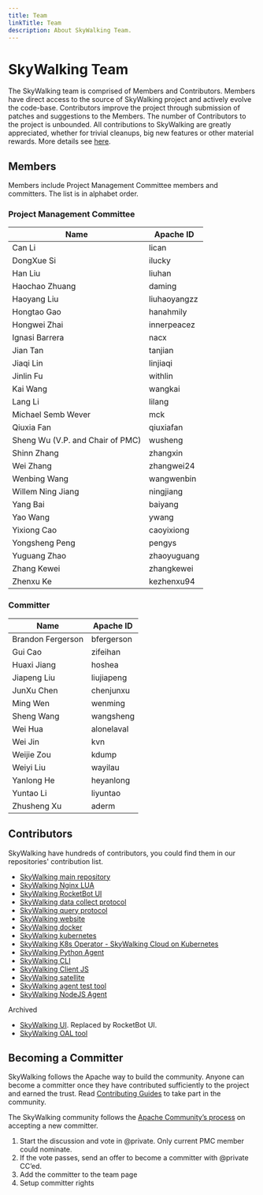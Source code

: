 ```yaml
---
title: Team
linkTitle: Team
description: About SkyWalking Team.
---
```


# SkyWalking Team

The SkyWalking team is comprised of Members and Contributors. Members have direct access to the source of SkyWalking project and actively evolve the code-base. Contributors improve the project through submission of patches and suggestions to the Members. The number of Contributors to the project is unbounded. All contributions to SkyWalking are greatly appreciated, whether for trivial cleanups, big new features or other material rewards. More details see [here](https://github.com/apache/skywalking/blob/master/docs/en/guides/README.md).

## Members

Members include Project Management Committee members and committers. The list is in alphabet order.

### Project Management Committee

| Name                             | Apache ID    |
|----------------------------------|--------------|
| Can Li                           | lican        |
| DongXue Si                       | ilucky       |
| Han Liu                          | liuhan       |
| Haochao Zhuang                   | daming       |
| Haoyang Liu                      | liuhaoyangzz |
| Hongtao Gao                      | hanahmily    |
| Hongwei Zhai                     | innerpeacez  |
| Ignasi Barrera                   | nacx         |
| Jian Tan                         | tanjian      |
| Jiaqi Lin                        | linjiaqi     |
| Jinlin Fu                        | withlin      |
| Kai Wang                         | wangkai      |
| Lang Li                          | lilang       |
| Michael Semb Wever               | mck          |
| Qiuxia Fan                       | qiuxiafan    |
| Sheng Wu (V.P. and Chair of PMC) | wusheng      |
| Shinn Zhang                      | zhangxin     |
| Wei Zhang                        | zhangwei24   |
| Wenbing Wang                     | wangwenbin   |
| Willem Ning Jiang                | ningjiang    |
| Yang Bai                         | baiyang      |
| Yao Wang                         | ywang        |
| Yixiong Cao                      | caoyixiong   |
| Yongsheng Peng                   | pengys       |
| Yuguang Zhao                     | zhaoyuguang  |
| Zhang Kewei                      | zhangkewei   |
| Zhenxu Ke                        | kezhenxu94   |

### Committer

| Name              | Apache ID  |
|-------------------|------------|
| Brandon Fergerson | bfergerson |
| Gui Cao           | zifeihan   |
| Huaxi Jiang       | hoshea     |
| Jiapeng Liu       | liujiapeng |
| JunXu Chen        | chenjunxu  |
| Ming Wen          | wenming    |
| Sheng Wang        | wangsheng  |
| Wei Hua           | alonelaval |
| Wei Jin           | kvn        |
| Weijie Zou        | kdump      |
| Weiyi Liu         | wayilau    |
| Yanlong He        | heyanlong  |
| Yuntao Li         | liyuntao   |
| Zhusheng Xu       | aderm      |


## Contributors

SkyWalking have hundreds of contributors, you could find them in our repositories' contribution list.

- [SkyWalking main repository](https://github.com/apache/skywalking/graphs/contributors)
- [SkyWalking Nginx LUA](https://github.com/apache/skywalking-nginx-lua/graphs/contributors)
- [SkyWalking RocketBot UI](https://github.com/apache/skywalking-rocketbot-ui/graphs/contributors)
- [SkyWalking data collect protocol](https://github.com/apache/skywalking-data-collect-protocol/graphs/contributors)
- [SkyWalking query protocol](https://github.com/apache/skywalking-query-protocol/graphs/contributors)
- [SkyWalking website](https://github.com/apache/skywalking-website/graphs/contributors)
- [SkyWalking docker](https://github.com/apache/skywalking-docker/graphs/contributors)
- [SkyWalking kubernetes](https://github.com/apache/skywalking-kubernetes/graphs/contributors)
- [SkyWalking K8s Operator - SkyWalking Cloud on Kubernetes](https://github.com/apache/skywalking-swck/graphs/contributors)
- [SkyWalking Python Agent](https://github.com/apache/skywalking-python/graphs/contributors)
- [SkyWalking CLI](https://github.com/apache/skywalking-cli/graphs/contributors)
- [SkyWalking Client JS](https://github.com/apache/skywalking-client-js/graphs/contributors)
- [SkyWalking satellite](https://github.com/apache/skywalking-satellite/graphs/contributors)
- [SkyWalking agent test tool](https://github.com/apache/skywalking-agent-test-tool/graphs/contributors)
- [SkyWalking NodeJS Agent](https://github.com/apache/skywalking-nodejs/graphs/contributors)

Archived

- [SkyWalking UI](https://github.com/apache/skywalking-ui/graphs/contributors). Replaced by RocketBot UI.
- [SkyWalking OAL tool](https://github.com/apache/skywalking-oal-tool/graphs/contributors)

## Becoming a Committer

SkyWalking follows the Apache way to build the community. Anyone can become a committer once they have contributed sufficiently to the project and earned the trust. Read [Contributing Guides](https://github.com/apache/skywalking/blob/master/docs/en/guides/README.md) to take part in the community.

The SkyWalking community follows the [Apache Community’s process](http://community.apache.org/newcommitter.html) on accepting a new committer.

1. Start the discussion and vote in @private. Only current PMC member could nominate.
1. If the vote passes, send an offer to become a committer with @private CC’ed.
1. Add the committer to the team page
1. Setup committer rights

